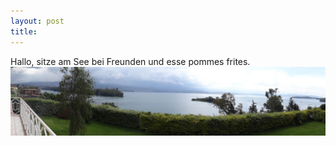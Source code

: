 ```yaml
---
layout: post
title: 
---
```

Hallo, sitze am See bei Freunden und esse pommes frites. 
![photo](/assets/Aussicht.jpg)
